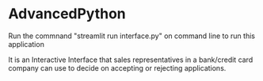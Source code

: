 # AdvancedPython
Run the commnand "streamlit run interface.py" on command line to run this application

It is an Interactive Interface that sales representatives in a bank/credit card company can use to decide on accepting or rejecting applications. 
